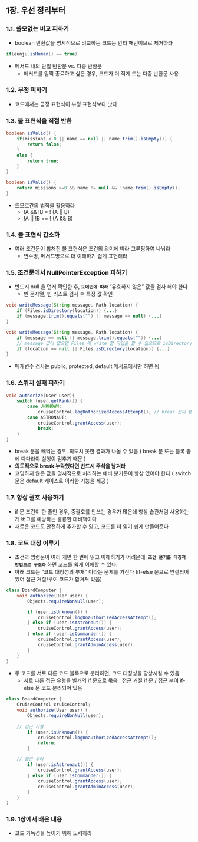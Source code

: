 ## 1장. 우선 정리부터

### 1.1. 쓸모없는 비교 피하기

- boolean 반환값을 명시적으로 비교하는 코드는 안티 패턴이므로 제거하라

```java
if(eunju.isHuman() == true)
```

- 메서드 내의 단일 반환문 vs. 다중 반환문
    - 메서드를 일찍 종료하고 싶은 경우, 코드가 더 적게 드는 다중 반환문 사용

### 1.2. 부정 피하기

- 코드에서는 긍정 표현식이 부정 표현식보다 낫다

### 1.3. 불 표현식을 직접 반환

```java
boolean isValid() {
	if(missions < 0 || name == null || name.trim().isEmpty()) {
		return false;
	}
	else {
		return true;
	}
}
```

```java
boolean isValid() {
	return missions >=0 && name != null && !name.trim().isEmpty();
}
```

- 드모르간의 법칙을 활용하라
    - !A && !B = ! (A || B)
    - !A || !B == ! (A && B)

### 1.4. 불 표현식 간소화

- 여러 조건문이 합쳐진 불 표현식은 조건의 의미에 따라 그루핑하여 나눠라
    - 변수명, 메서드명으로 더 이해하기 쉽게 표현해라

### 1.5. 조건문에서 NullPointerException 피하기

- 반드시 null 을 먼저 확인한 후, **`도메인에 따라`** “유효하지 않은” 값을 검사 해야 한다
    - 빈 문자열, 빈 리스트 검사 후 특정 값 확인

```java
void writeMessage(String message, Path location) {
	if (Files.isDirectory(location)) {...}
	if (message.trim().equals("") || message == null) {...}
}
```

```java
void writeMessage(String message, Path location) {
	if (message == null || message.trim().equals("")) {...}
	// message 값이 없으면 Files 에 write 할 작업을 할 수 없으므로 isDirectory 도 수행할 필요가 없음
	if (location == null || Files.isDirectory(location)) {...}
}
```

- 매개변수 검사는 public, protected, default 메서드에서만 하면 됨

### 1.6. 스위치 실패 피하기

```java
void authorize(User user){
	switch (user.getRank()) {
		case UNKNOWN: 
			cruiseControl.logUnthorizedAccessAttempt(); // break 문이 없는 경우
		case ASTRONAUT:
			cruiseControl.grantAccess(user);
			break;
	}
}
```

- break 문을 빼먹는 경우, 의도치 못한 결과가 나올 수 있음 ( break 문 또는 블록 끝에 다다라야 실행이 멈추기 때문 )
- **의도적으로 break 누락했다면 반드시 주석을 남겨라**
- 코딩하지 않은 값을 명시적으로 처리하는 예비 분기문이 항상 있어야 한다 ( switch 문은 default 케이스로 이러한 기능을 제공 )

### 1.7. 항상 괄호 사용하기

- if 문 조건이 한 줄인 경우, 중괄호를 안쓰는 경우가 많은데 항상 습관처럼 사용하는 게 버그를 예방하는 훌륭한 대비책이다
- 새로운 코드도 안전하게 추가할 수 있고, 코드를 더 읽기 쉽게 만들어준다

### 1.8. 코드 대칭 이루기

- 조건과 명령문이 여러 개면 한 번에 읽고 이해하기가 어려운데, **`조건 분기를 대칭적 방법으로 구조화`** 하면 코드를 쉽게 이해할 수 있다.
- 아래 코드는 “코드 대칭성의 부재” 이라는 문제를 가진다 (if-else 문으로 연결되어 있어 접근 거절/부여 코드가 합쳐져 있음)

```java
class BoardComputer {
    void authorize(User user) {
        Objects.requireNonNull(user);

        if (user.isUnknown()) {
            cruiseControl.logUnauthorizedAccessAttempt();
        } else if (user.isAstronaut()) {
            cruiseControl.grantAccess(user);
        } else if (user.isCommander()) {
            cruiseControl.grantAccess(user);
            cruiseControl.grantAdminAccess(user);
        }
    }
}
```

- 두 코드를 서로 다른 코드 블록으로 분리하면, 코드 대칭성을 향상시킬 수 있음
    - 서로 다른 접근 유형을 별개의 if 문으로 묶음 : 접근 거절 if 문 / 접근 부여 if-else 문 코드 분리되어 있음

```java
class BoardComputer {
    CruiseControl cruiseControl;
    void authorize(User user) {
        Objects.requireNonNull(user);
			
	// 접근 거절
        if (user.isUnknown()) { 
            cruiseControl.logUnauthorizedAccessAttempt();
            return;
        }

	// 접근 부여
        if (user.isAstronaut()) {
            cruiseControl.grantAccess(user);
        } else if (user.isCommander()) {
            cruiseControl.grantAccess(user);
            cruiseControl.grantAdminAccess(user);
        }
    }
}
```

### 1.9. 1장에서 배운 내용

- 코드 가독성을 높이기 위해 노력하라
